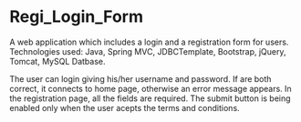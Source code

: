 # Regi_Login_Form

A web application which includes a login and a registration form for users. 
Technologies used: Java, Spring MVC, JDBCTemplate, Bootstrap, jQuery, Tomcat, MySQL Datbase.

The user can login giving his/her username and password. If are both correct, it connects to home page, otherwise an error message appears.
In the registration page, all the fields are required. The submit button is being enabled only when the user acepts the terms and conditions.
